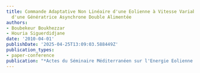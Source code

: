 ```yaml
---
title: Commande Adaptative Non Linéaire d'une Eolienne à Vitesse Variable Equipée
  d'une Génératrice Asynchrone Double Alimentée
authors:
- Boubekeur Boukhezzar
- Houria Siguerdidjane
date: '2010-04-01'
publishDate: '2025-04-25T13:09:03.588449Z'
publication_types:
- paper-conference
publication: "*Actes du Séminaire Méditerranéen sur l'Energie Eolienne (SMEE)*"
---
```

